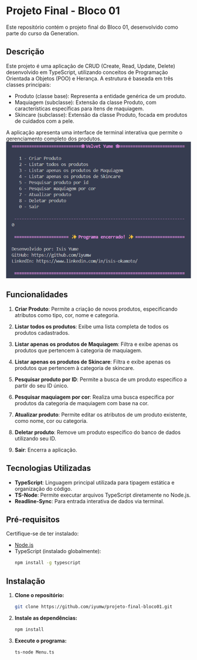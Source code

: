 # Projeto Final - Bloco 01

Este repositório contém o projeto final do Bloco 01, desenvolvido como parte do curso da Generation.

## Descrição

Este projeto é uma aplicação de CRUD (Create, Read, Update, Delete) desenvolvido em TypeScript, utilizando conceitos de Programação Orientada a Objetos (POO) e Herança. A estrutura é baseada em três classes principais:

- Produto (classe base): Representa a entidade genérica de um produto.
- Maquiagem (subclasse): Extensão da classe Produto, com características específicas para itens de maquiagem.
- Skincare (subclasse): Extensão da classe Produto, focada em produtos de cuidados com a pele.

A aplicação apresenta uma interface de terminal interativa que permite o gerenciamento completo dos produtos.
![Menu Interativo](assets/menu.png)


## Funcionalidades

1. **Criar Produto**: Permite a criação de novos produtos, especificando atributos como tipo, cor, nome e categoria.

2. **Listar todos os produtos**: Exibe uma lista completa de todos os produtos cadastrados.

3. **Listar apenas os produtos de Maquiagem**: Filtra e exibe apenas os produtos que pertencem à categoria de maquiagem.

4. **Listar apenas os produtos de Skincare**: Filtra e exibe apenas os produtos que pertencem à categoria de skincare.

5. **Pesquisar produto por ID**: Permite a busca de um produto específico a partir do seu ID único.

6. **Pesquisar maquiagem por cor**: Realiza uma busca específica por produtos da categoria de maquiagem com base na cor.

7. **Atualizar produto**: Permite editar os atributos de um produto existente, como nome, cor ou categoria.

8. **Deletar produto**: Remove um produto específico do banco de dados utilizando seu ID.

9. **Sair**: Encerra a aplicação.

## Tecnologias Utilizadas

- **TypeScript**: Linguagem principal utilizada para tipagem estática e organização do código.  
- **TS-Node**: Permite executar arquivos TypeScript diretamente no Node.js.  
- **Readline-Sync**: Para entrada interativa de dados via terminal.

## Pré-requisitos

Certifique-se de ter instalado:
- [Node.js](https://nodejs.org/)
- TypeScript (instalado globalmente):
  ```bash
  npm install -g typescript
## Instalação

1. **Clone o repositório:**

   ```bash
   git clone https://github.com/iyumw/projeto-final-bloco01.git
2. **Instale as dependências:**
	```bash
	npm install
3. **Execute o programa:**

	```bash
	ts-node Menu.ts

